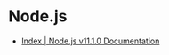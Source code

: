 # Node.js

- [Index | Node.js v11.1.0 Documentation](https://nodejs.org/dist/latest-v11.x/docs/api/)
